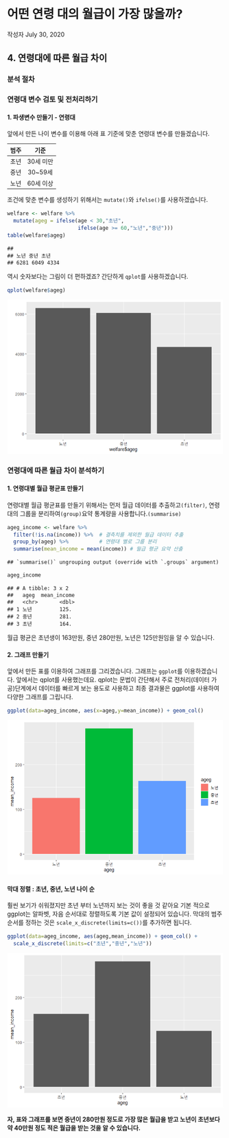 어떤 연령 대의 월급이 가장 많을까?
================
작성자
July 30, 2020

## 4\. 연령대에 따른 월급 차이

### 분석 절차

### 연령대 변수 검토 및 전처리하기

#### 1\. 파생변수 만들기 - 연령대

앞에서 만든 나이 변수를 이용해 아래 표 기준에 맞춘 연령대 변수를 만들겠습니다.

| 범주 |   기준    |
| :-: | :-----: |
| 초년 | 30세 미만  |
| 중년 | 30\~59세 |
| 노년 | 60세 이상  |

조건에 맞춘 변수를 생성하기 위해서는 `mutate()`와 `ifelse()`를 사용하겠습니다.

``` r
welfare <- welfare %>% 
  mutate(ageg = ifelse(age < 30,"초년",
                       ifelse(age >= 60,"노년","중년")))
table(welfare$ageg)
```

    ## 
    ## 노년 중년 초년 
    ## 6281 6049 4334

역시 숫자보다는 그림이 더 편하겠죠? 간단하게 `qplot`를 사용하겠습니다.

``` r
qplot(welfare$ageg)
```

![](welfare04_files/figure-gfm/unnamed-chunk-3-1.png)<!-- -->

### 연령대에 따른 월급 차이 분석하기

#### 1\. 연령대별 월급 평균표 만들기

연령대별 월급 평균표를 만들기 위해서는 먼저 월급 데이터를 추출하고`(filter)`, 연령대의 그룹을
분리하여`(group)`요약 통계량을 사용합니다.`(summarise)`

``` r
ageg_income <- welfare %>%  
  filter(!is.na(income)) %>%  # 결측치를 제외한 월급 데이터 추출 
  group_by(ageg) %>%          # 연령대 별로 그룹 분리 
  summarise(mean_income = mean(income)) # 월급 평균 요약 산출
```

    ## `summarise()` ungrouping output (override with `.groups` argument)

``` r
ageg_income
```

    ## # A tibble: 3 x 2
    ##   ageg  mean_income
    ##   <chr>       <dbl>
    ## 1 노년         125.
    ## 2 중년         281.
    ## 3 초년         164.

월급 평균은 초년생이 163만원, 중년 280만원, 노년은 125만원임을 알 수 있습니다.

#### 2\. 그래프 만들기

앞에서 만든 표를 이용하여 그래프를 그리겠습니다. 그래프는 `ggplot`를 이용하겠습니다. 앞에서는 qplot를 사용했는데요.
qplot는 문법이 간단해서 주로 전처리(데이터 가공)단계에서 데이터를 빠르게 보는 용도로 사용하고 최종 결과물은 ggplot를
사용하여 다양한 그래프를 그립니다.

``` r
ggplot(data=ageg_income, aes(x=ageg,y=mean_income)) + geom_col()
```

![](welfare04_files/figure-gfm/unnamed-chunk-5-1.png)<!-- -->

#### 막대 정렬 : 초년, 중년, 노년 나이 순

훨씬 보기가 쉬워졌지만 초년 부터 노년까지 보는 것이 좋을 것 같아요 기본 적으로 ggplot는 알파벳, 자음 순서대로 정렬하도록
기본 값이 설정되어 있습니다. 막대의 범주 순서를 정하는 것은 `scale_x_discrete(limits=c())`를 추가하면
됩니다.

``` r
ggplot(data=ageg_income, aes(ageg,mean_income)) + geom_col() +
  scale_x_discrete(limits=c("초년","중년","노년"))
```

![](welfare04_files/figure-gfm/unnamed-chunk-6-1.png)<!-- -->

**자, 표와 그래프를 보면 중년이 280만원 정도로 가장 많은 월급을 받고 노년이 초년보다 약 40만원 정도 적은 월급을 받는
것을 알 수 있습니다.**
